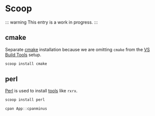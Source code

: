 # Scoop

::: warning
This entry is a work in progress.
:::

## cmake

Separate [cmake](https://cmake.org/) installation because we are omitting `cmake` from the [VS Build Tools](/windows/c.md#visual-studio-build-tools) setup.

```ps1
scoop install cmake
```

## perl

[Perl](https://strawberryperl.com/) is used to install [tools](/windows/tools#rxrx) like `rxrx`.

```ps1
scoop install perl
```

```ps1
cpan App::cpanminus
```

